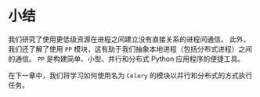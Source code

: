 
# 小结

我们研究了使用更低级资源在进程之间建立没有直接关系的进程间通信。 此外，我们还了解了使用 `PP` 模块，这有助于我们抽象本地进程（包括分布式进程）之间的通信。 `PP` 是构建简单、小型、并行和分布式 Python 应用程序的便捷工具。

在下一章中，我们将学习如何使用名为 `Celery` 的模块以并行和分布式的方式执行任务。
